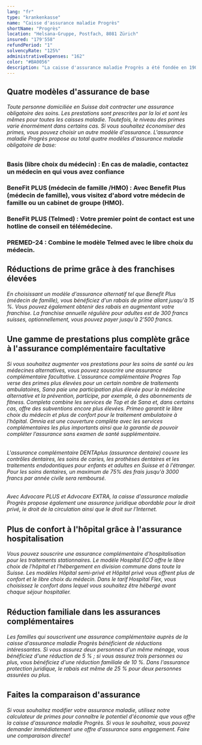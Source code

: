 ```yaml
---
lang: "fr"
type: "krankenkasse"
name: "Caisse d'assurance maladie Progrès"
shortName: "Progrès"
location: "Helsana-Gruppe, Postfach, 8081 Zürich"
insured: "179'558"
refundPeriod: "1"
solvencyRate: "125%"
administrativeExpenses: "162"
color: "#BA0056"
description: "La caisse d'assurance maladie Progrès a été fondée en 1903 et est basée à Dübendorf. Elle fait partie du groupe d’assurance Helsana depuis 1991. Début 2018, plus de 408 000 personnes étaient couvertes par l'assurance maladie de base. Notre comparaison montre s'il vaut la peine de passer à la caisse d'assurance maladie Progres."
---
```


## Quatre modèles d'assurance de base

###### Toute personne domiciliée en Suisse doit contracter une assurance obligatoire des soins. Les prestations sont prescrites par la loi et sont les mêmes pour toutes les caisses maladie. Toutefois, le niveau des primes varie énormément dans certains cas. Si vous souhaitez économiser des primes, vous pouvez choisir un autre modèle d'assurance. L'assurance maladie Progrès propose au total quatre modèles d'assurance maladie obligatoire de base:

### Basis (libre choix du médecin) : En cas de maladie, contactez un médecin en qui vous avez confiance

### BeneFit PLUS (médecin de famille /HMO) : Avec Benefit Plus (médecin de famille), vous visitez d'abord votre médecin de famille ou un cabinet de groupe (HMO).

### BeneFit PLUS (Telmed) : Votre premier point de contact est une hotline de conseil en télémédecine.

### PREMED-24 : Combine le modèle Telmed avec le libre choix du médecin.

## Réductions de prime grâce à des franchises élevées 

###### En choisissant un modèle d'assurance alternatif tel que Benefit Plus (médecin de famille), vous bénéficiez d'un rabais de prime allant jusqu'à 15 %. Vous pouvez également obtenir des rabais en augmentant votre franchise. La franchise annuelle régulière pour adultes est de 300 francs suisses, optionnellement, vous pouvez payer jusqu'à 2'500 francs.

## Une gamme de prestations plus complète grâce à l'assurance complémentaire facultative

###### Si vous souhaitez augmenter vos prestations pour les soins de santé ou les médecines alternatives, vous pouvez souscrire une assurance complémentaire facultative. L'assurance complémentaire Progres Top verse des primes plus élevées pour un certain nombre de traitements ambulatoires, Sana paie une participation plus élevée pour la médecine alternative et la prévention, participe, par exemple, à des abonnements de fitness. Completa combine les services de Top et de Sana et, dans certains cas, offre des subventions encore plus élevées. Primeo garantit le libre choix du médecin et plus de confort pour le traitement ambulatoire à l'hôpital. Omnia est une couverture complète avec les services complémentaires les plus importants ainsi que la garantie de pouvoir compléter l’assurance sans examen de santé supplémentaire.

###### L'assurance complémentaire DENTAplus (assurance dentaire) couvre les contrôles dentaires, les soins de caries, les prothèses dentaires et les traitements endodontiques pour enfants et adultes en Suisse et à l'étranger. Pour les soins dentaires, un maximum de 75% des frais jusqu'à 3000 francs par année civile sera remboursé.

###### Avec Advocare PLUS et Advocare EXTRA, la caisse d'assurance maladie Progrès propose également une assurance juridique abordable pour le droit privé, le droit de la circulation ainsi que le droit sur l’Internet.

## Plus de confort à l'hôpital grâce à l'assurance hospitalisation

###### Vous pouvez souscrire une assurance complémentaire d'hospitalisation pour les traitements stationnaires. Le modèle Hospital ECO offre le libre choix de l'hôpital et l'hébergement en division commune dans toute la Suisse. Les modèles Hôpital semi-privé et Hôpital privé vous offrent plus de confort et le libre choix du médecin. Dans le tarif Hospital Flex, vous choisissez le confort dans lequel vous souhaitez être hébergé avant chaque séjour hospitalier.

## Réduction familiale dans les assurances complémentaires

###### Les familles qui souscrivent une assurance complémentaire auprès de la caisse d'assurance maladie Progrès bénéficient de réductions intéressantes. Si vous assurez deux personnes d'un même ménage, vous bénéficiez d'une réduction de 5 % ; si vous assurez trois personnes ou plus, vous bénéficiez d'une réduction familiale de 10 %. Dans l'assurance protection juridique, le rabais est même de 25 % pour deux personnes assurées ou plus.

## Faites la comparaison d'assurance

###### Si vous souhaitez modifier votre assurance maladie, utilisez notre calculateur de primes pour connaître le potentiel d'économie que vous offre la caisse d'assurance maladie Progrès. Si vous le souhaitez, vous pouvez demander immédiatement une offre d'assurance sans engagement. Faire une comparaison directe!
